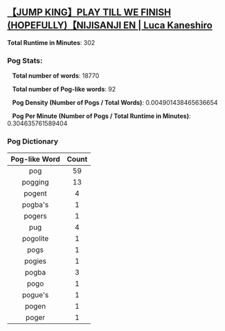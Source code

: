 ## [【JUMP KING】PLAY TILL WE FINISH (HOPEFULLY)【NIJISANJI EN | Luca Kaneshiro](https://www.youtube.com/watch?v=_sUVkXsDRgI)
**Total Runtime in Minutes**: 302

### **Pog Stats:**

&nbsp;&nbsp;&nbsp;**Total number of words**: 18770

&nbsp;&nbsp;&nbsp;**Total number of Pog-like words**: 92

&nbsp;&nbsp;&nbsp;**Pog Density (Number of Pogs / Total Words)**: 0.004901438465636654

&nbsp;&nbsp;&nbsp;**Pog Per Minute (Number of Pogs / Total Runtime in Minutes)**: 0.304635761589404

### **Pog Dictionary**
**Pog-like Word** | **Count**
:---: | :---:
pog | 59
pogging | 13
pogent | 4
pogba's | 1
pogers | 1
pug | 4
pogolite | 1
pogs | 1
pogies | 1
pogba | 3
pogo | 1
pogue's | 1
pogen | 1
poger | 1


